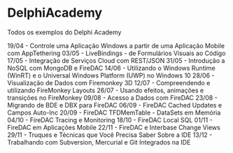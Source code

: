 # DelphiAcademy
Todos os exemplos do Delphi Academy

19/04 - Controle uma Aplicação Windows a partir de uma Aplicação Mobile com AppTethering
03/05 - LiveBindings - de Formulários Visuais ao Código
17/05 - Integração de Serviços Cloud com REST/JSON
31/05 - Introdução a NoSQL com MongoDB e FireDAC
14/06 - Utilizando o Windows Runtime (WinRT) e o Universal Windows Platform (UWP) no Windows 10
28/06 - Visualização de Dados com Firemonkey 3D
12/07 - Compreendendo e utilizando FireMonkey Layouts
26/07 - Usando efeitos, animações e transições no FireMonkey
09/08 - Acesso a Dados com FireDAC
23/08 - Migrando de BDE e DBX para FireDAC
06/09 - FireDAC Cached Updates e Campos Auto-Inc
20/09 - FireDAC TFDMemTable - DataSets em Memória
04/10 - FireDAC Tracing e Monitoring​
18/10 - FireDAC Local SQL
01/11 - FireDAC em Aplicações Mobile
22/11 - FireDAC e Interbase Change Views
29/11 - Truques e Técnicas que Você Precisa Saber Sobre a IDE
13/12 - Trabalhando com Subversion, Mercurial e Git Integrados na IDE 
